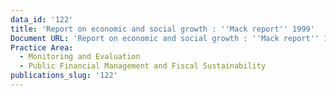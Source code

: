 ```yaml
---
data_id: '122'
title: 'Report on economic and social growth : ''Mack report'' 1999'
Document URL: 'Report on economic and social growth : ''Mack report'' 1999'
Practice Area:
  - Monitoring and Evaluation
  - Public Financial Management and Fiscal Sustainability
publications_slug: '122'
---
```

